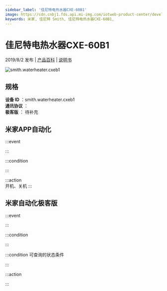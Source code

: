 ```yaml
---
sidebar_label: '佳尼特电热水器CXE-60B1'
image: https://cdn.cnbj1.fds.api.mi-img.com/iotweb-product-center/developer_1564389714652RfLgEhMy.png?GalaxyAccessKeyId=AKVGLQWBOVIRQ3XLEW&Expires=9223372036854775807&Signature=Q23jO6nhUnLxIh3wkVbvCQfMVOM=
keywords: 米家, 佳尼特 Smith, 佳尼特电热水器CXE-60B1, 
---
```

# 佳尼特电热水器CXE-60B1

2019/8/2 发布 | [产品百科](https://home.mi.com/webapp/content/baike/product/index.html?model=smith.waterheater.cxeb1/) | [说明书](https://home.mi.com/views/introduction.html?model=smith.waterheater.cxeb1&region=cn)

![smith.waterheater.cxeb1](https://cdn.cnbj1.fds.api.mi-img.com/iotweb-product-center/developer_1564389714652RfLgEhMy.png?GalaxyAccessKeyId=AKVGLQWBOVIRQ3XLEW&Expires=9223372036854775807&Signature=Q23jO6nhUnLxIh3wkVbvCQfMVOM=)

## 规格  
> 
**设备 ID** ：smith.waterheater.cxeb1  
**通讯协议** ：  
**极客版**  ： 待补充 


## 米家APP自动化  

:::event  

:::

:::condition  

:::

:::action   
开机、关机
:::

## 米家自动化极客版  

:::event  

:::

:::condition  

:::

:::condition 可查询的状态条件  

:::

:::action  

:::

        
